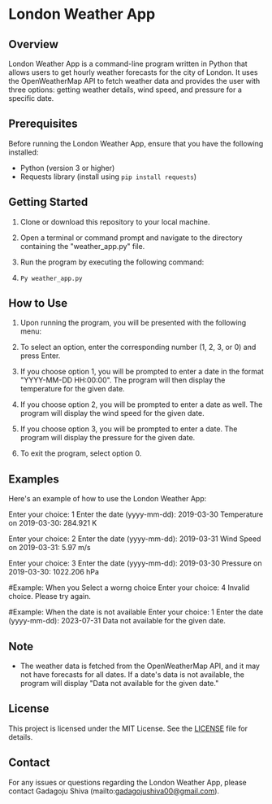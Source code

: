 # London Weather App

## Overview
London Weather App is a command-line program written in Python that allows users to get hourly weather forecasts for the city of London. It uses the OpenWeatherMap API to fetch weather data and provides the user with three options: getting weather details, wind speed, and pressure for a specific date.

## Prerequisites
Before running the London Weather App, ensure that you have the following installed:
- Python (version 3 or higher)
- Requests library (install using `pip install requests`)

## Getting Started
1. Clone or download this repository to your local machine.

2. Open a terminal or command prompt and navigate to the directory containing the "weather_app.py" file.

3. Run the program by executing the following command:

4. `Py weather_app.py`

## How to Use
1. Upon running the program, you will be presented with the following menu:

2. To select an option, enter the corresponding number (1, 2, 3, or 0) and press Enter.

3. If you choose option 1, you will be prompted to enter a date in the format "YYYY-MM-DD HH:00:00". The program will then display the temperature for the given date.

4. If you choose option 2, you will be prompted to enter a date as well. The program will display the wind speed for the given date.

5. If you choose option 3, you will be prompted to enter a date. The program will display the pressure for the given date.

6. To exit the program, select option 0.

## Examples
Here's an example of how to use the London Weather App:

Enter your choice: 1
Enter the date (yyyy-mm-dd): 2019-03-30
Temperature on 2019-03-30: 284.921 K

Enter your choice: 2
Enter the date (yyyy-mm-dd): 2019-03-31
Wind Speed on 2019-03-31: 5.97 m/s

Enter your choice: 3
Enter the date (yyyy-mm-dd): 2019-03-30
Pressure on 2019-03-30: 1022.206 hPa

#Example: When you Select a worng choice
Enter your choice: 4
Invalid choice. Please try again.

#Example: When the date is not available
Enter your choice: 1
Enter the date (yyyy-mm-dd): 2023-07-31
Data not available for the given date.


## Note
- The weather data is fetched from the OpenWeatherMap API, and it may not have forecasts for all dates. If a date's data is not available, the program will display "Data not available for the given date."

## License
This project is licensed under the MIT License. See the [LICENSE](LICENSE) file for details.

## Contact
For any issues or questions regarding the London Weather App, please contact Gadagoju Shiva (mailto:gadagojushiva00@gmail.com).

